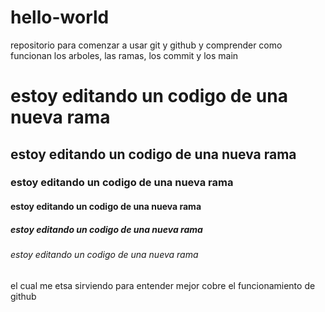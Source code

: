 # hello-world
repositorio para comenzar a usar git y github y comprender como funcionan los arboles, las ramas, los commit y los main 
<h1>estoy editando un codigo de una nueva rama</h1>
<h2>estoy editando un codigo de una nueva rama</h2>
<h3>estoy editando un codigo de una nueva rama</h3>
<h4>estoy editando un codigo de una nueva rama</h4>
<h5>estoy editando un codigo de una nueva rama</h5>
<h6>estoy editando un codigo de una nueva rama</h6>
<p>el cual me etsa sirviendo para entender mejor cobre el funcionamiento de github </p>
